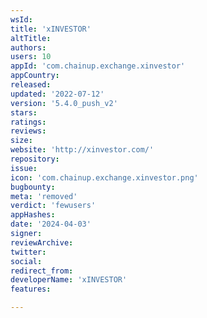 ```yaml
---
wsId: 
title: 'xINVESTOR'
altTitle: 
authors: 
users: 10
appId: 'com.chainup.exchange.xinvestor'
appCountry: 
released: 
updated: '2022-07-12'
version: '5.4.0_push_v2'
stars: 
ratings: 
reviews: 
size: 
website: 'http://xinvestor.com/'
repository: 
issue: 
icon: 'com.chainup.exchange.xinvestor.png'
bugbounty: 
meta: 'removed'
verdict: 'fewusers'
appHashes: 
date: '2024-04-03'
signer: 
reviewArchive: 
twitter: 
social: 
redirect_from: 
developerName: 'xINVESTOR'
features: 

---
```



